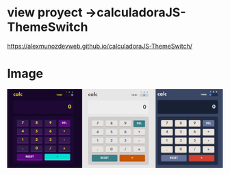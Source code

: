 # view proyect ->calculadoraJS-ThemeSwitch
https://alexmunozdevweb.github.io/calculadoraJS-ThemeSwitch/

# Image
<img src="temas.png">
